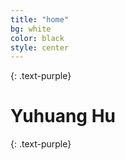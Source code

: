 ```yaml
---
title: "home"
bg: white
color: black
style: center
---
```


{: .text-purple}

<div class="face">
</div>

# Yuhuang Hu
{: .text-purple}
